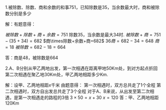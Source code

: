 1.被除数、除数、商和余数的和事751，已知除数是35，当余数最大时，商和被除数分别是多少

解：有题意得：

$被除数+除数+商+余数=751$
	除数35，当余数是最大34时.
		$被除数+商=751-(35+34)=682$
			$商\times除数+余数+商=682$
				$36商=682-34=648$
					$商=18$
						$被除数=682-18=664$

答：商是48，被除数是664

2.A、B分别从甲乙两地出发，第一次相遇在距离甲地50Km处，到对方起点折回第二次相遇在聚乙地30Km处，甲乙两地相距多少Km.

解：设甲、乙两地相距$x$千米
			由题意得：
				第一次相遇时，双方总共走了1个全程
					第二次相遇时，双方自出发总共走了3个全程
						对于A、B来说，从出发至第二次相遇，是第一次相遇走的路程的3倍
							$3\times50=x+30$
								$x=120$
答：甲、乙两地相距120Km
